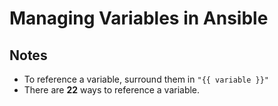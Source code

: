 # Managing Variables in Ansible

## Notes

- To reference a variable, surround them in `"{{ variable }}"`
- There are **22** ways to reference a variable.

